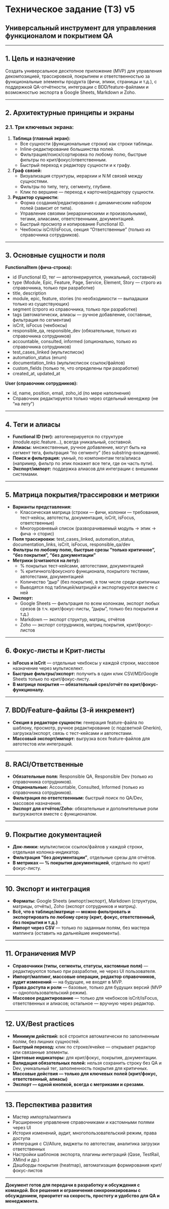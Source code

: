 # Техническое задание (ТЗ) v5  
## Универсальный инструмент для управления функционалом и покрытием QA

---

## **1. Цель и назначение**

Создать универсальное десктопное приложение (MVP) для управления декомпозицией, трассировкой, покрытием и ответственностью за функциональные элементы продукта (фичи, эпики, страницы и т.д.), с поддержкой QA-отчётности, интеграции с BDD/feature-файлами и возможностью экспорта в Google Sheets, Markdown и Zoho.

---

## **2. Архитектурные принципы и экраны**

### **2.1. Три ключевых экрана:**
1. **Таблица (главный экран):**
    - Все сущности (функциональные строки) как строки таблицы.
    - Inline-редактирование большинства полей.
    - Фильтрация/поиск/сортировка по любому полю, быстрые фильтры по крит/фокус/ответственным.
    - Быстрый переход к редактору сущности и к графу.
2. **Граф связей:**
    - Визуализация структуры, иерархии и N:M связей между сущностями.
    - Фильтры по типу, тегу, сегменту, глубине.
    - Клик по вершине — переход к карточке/редактору сущности.
3. **Редактор сущности:**
    - Форма создания/редактирования с динамическим набором полей (зависит от типа).
    - Управление связями (иерархическими и произвольными), тегами, алиасами, ответственными, документацией.
    - Быстрый просмотр и копирование Functional ID.
    - Чекбоксы isCrit/isFocus, секция “Ответственные” (только из справочника сотрудников).

---

## **3. Основные сущности и поля**

**FunctionalItem (фича-строка):**
- id (Functional ID, тег — автогенерируется, уникальный, составной)
- type (Module, Epic, Feature, Page, Service, Element, Story — строго из справочника, только при разработке)
- title, description
- module, epic, feature, stories (по необходимости — выпадашки только из существующих)
- segment (строго из справочника, только при разработке)
- tags (автоматически, алиасы — ручное добавление, составные, фильтрация по сегментам)
- isCrit, isFocus (чекбоксы)
- responsible_qa, responsible_dev (обязательные, только из справочника сотрудников)
- accountable, consulted, informed (опционально, только из справочника сотрудников)
- test_cases_linked (мультисписок)
- automation_status (enum)
- documentation_links (мультисписок ссылок/файлов)
- custom_fields (только те, что определены при разработке)
- created_at, updated_at

**User (справочник сотрудников):**
- id, name, position, email, zoho_id (по мере наполнения)
- Справочник редактируется только через отдельный менеджер (не “на лету”)

---

## **4. Теги и алиасы**

- **Functional ID (тег):** автогенерируется по структуре (module.epic.feature...), всегда уникальный, составной.
- **Алиасы:** множественные, ручное добавление, могут быть на сегмент тега, фильтрация “по сегменту” (без substring-вхождения).
- **Поиск и фильтрация:** умный, по компонентам тега/алиаса (например, фильтр по эпик покажет все теги, где он часть пути).
- **Экспорт/импорт:** поддержка алиасов для интеграции с внешними системами.

---

## **5. Матрица покрытия/трассировки и метрики**

- **Варианты представления:**
    - Классическая матрица (строки — фичи, колонки — требования, тест-кейсы, автотесты, документация, isCrit, isFocus, ответственные)
    - Многоуровневый список (разворачиваемый модуль → эпик → фича → сторис)
- **Поля трассировки:** test_cases_linked, automation_status, documentation_links, isCrit, isFocus, responsible_qa/dev
- **Фильтры по любому полю, быстрые срезы “только критичное”, “без покрытия”, “без документации”**
- **Метрики (считаются на лету):**
    - % покрытых тест-кейсами, автотестами, документацией
    - % критичного/фокусного функционала, покрытого тестами, автотестами, документацией
    - Количество “дыр” (без покрытия), в том числе среди критичных
    - Выводятся под таблицей/матрицей и экспортируются вместе с ней
- **Экспорт:**  
    - Google Sheets — фильтрация по всем колонкам, экспорт любых срезов (в т.ч. крит/фокус-листы, “дыры”, только без покрытия и т.д.)
    - Markdown — экспорт структур, матриц, отчётов
    - Zoho — экспорт сотрудников, матриц покрытия, крит/фокус-листов

---

## **6. Фокус-листы и Крит-листы**

- **isFocus и isCrit** — отдельные чекбоксы у каждой строки, массовое назначение через мультиселект.
- **Быстрые фильтры/экспорт:** получить в один клик CSV/MD/Google Sheets только по крит/фокус-листу.
- **В матрице покрытия — обязательный срез/отчёт по крит/фокус-функционалу.**

---

## **7. BDD/Feature-файлы (3-й инкремент)**

- **Секция в редакторе сущности:** генерация feature-файла по шаблону, просмотр, ручное редактирование (с подсветкой Gherkin), загрузка/экспорт, связь с тест-кейсами и автотестами.
- **Массовый экспорт/импорт:** выгрузка всех feature-файлов для автотестов или интеграций.

---

## **8. RACI/Ответственные**

- **Обязательные поля:** Responsible QA, Responsible Dev (только из справочника сотрудников).
- **Опциональные:** Accountable, Consulted, Informed (только из справочника сотрудников).
- **Фильтрация по ответственным:** быстрый поиск по QA/Dev, массовое назначение.
- **Экспорт для отчётов/Zoho:** обязательные и дополнительные роли выгружаются вместе с функционалом.

---

## **9. Покрытие документацией**

- **Док-линки:** мультисписок ссылок/файлов у каждой строки, отдельная колонка-индикатор.
- **Фильтрация “без документации”**, отдельные срезы для отчётов.
- **В метриках — % покрытия документацией**, отдельно по крит/фокус-листу.

---

## **10. Экспорт и интеграция**

- **Форматы:** Google Sheets (импорт/экспорт), Markdown (структуры, матрицы, отчёты), Zoho (экспорт сотрудников и матриц).
- **Всё, что в таблице/матрице — можно фильтровать и экспортировать по любому срезу (крит, фокус, ответственный, без покрытия и т.д.)**
- **Импорт через CSV** — только по заданным полям, без мастера маппинга (оставить на дальнейшие инкременты).

---

## **11. Ограничения MVP**

- **Справочники (типы, сегменты, статусы, кастомные поля)** — редактируются только при разработке, не через UI пользователя.
- **Импорт/маппинг, массовые операции, редактор справочников, аудит изменений** — на будущее, не входят в MVP.
- **Права доступа и роли** — базовые, только для будущих версий (MVP — однопользовательский режим).
- **Массовое редактирование** — только для чекбоксов isCrit/isFocus, ответственных и алиасов; остальное — вручную через редактор.

---

## **12. UX/Best practices**

- **Минимум действий:** всё строится автоматически по заполненным полям, без лишних сущностей.
- **Быстрый переход:** клик по строке/ячейке — открывает редактор или связанные элементы.
- **Цветовые индикаторы:** для крит/фокус, покрытия, документации.
- **Валидация обязательных полей:** нельзя сохранить строку без QA и Dev, уникальный тег, заполненность покрытия для критичных.
- **Массовые действия — только для ключевых полей (крит/фокус, ответственный, алиасы)**
- **Экспорт — одной кнопкой, всегда с метриками и срезами.**

---

## **13. Перспектива развития**

- Мастер импорта/маппинга
- Расширенное управление справочниками и кастомными полями через UI
- История изменений, аудит, многопользовательский режим, права доступа
- Интеграция с CI/Allure, виджеты по автотестам, аналитика загрузки ответственных
- Настройки шаблонов экспорта, плагины интеграций (Qase, TestRail, XMind и др.)
- Дашборды покрытия (heatmap), автоматизация формирования крит/фокус-листов

---

**Документ готов для передачи в разработку и обсуждения с командой. Все решения и ограничения синхронизированы с обсуждением, приоритет на скорость, простоту и удобство для QA и менеджмента.**
